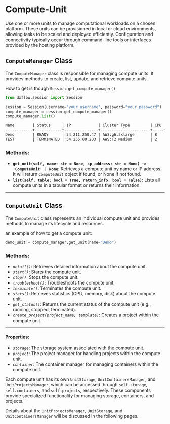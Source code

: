 # Compute-Unit

Use one or more units to manage computational workloads on a chosen platform. These units can be provisioned in local or cloud environments, allowing tasks to be scaled and deployed efficiently. Configuration and connectivity typically occur through command-line tools or interfaces provided by the hosting platform.

## `ComputeManager` Class

The `ComputeManager` class is responsible for managing compute units. It provides methods to create, list, update, and retrieve compute units.

How to get is though `Session.get_compute_manager()`

```python
from dxflow.session import Session

session = Session(username="your_username", password="your_password")
compute_manager = session.get_compute_manager()
compute_manager.list()
``` 

```markdown
Name        | Status     | IP            | Cluster Type         | CPU | Memory(GB) | Disk                        
------------+------------+---------------+----------------------+-----+------------+-----------------------------
Demo        | READY      | 54.211.250.47 | AWS:g6.2xlarge       | 8   | 32         | {boot: 512, volume: 256}    
TEST        | TERMINATED | 54.235.60.203 | AWS:T2 Medium        | 2   | 4          | {boot: 16, volume: 48}      
```

### Methods:
- **`get_unit(self, name: str = None, ip_address: str = None) -> 'ComputeUnit' | None`**: Retrieves a compute unit by name or IP address. It will return `ComputeUnit` object if found, or None if not found.
- **`list(self, table: bool = True, return_info: bool = False)`**: Lists all compute units in a tabular format or returns their information.

---

## `ComputeUnit` Class
The `ComputeUnit` class represents an individual compute unit and provides methods to manage its lifecycle and resources.

an example of how to get a compute unit:

```python
demo_unit = compute_manager.get_unit(name="Demo")
```

### Methods:
- *`detail()`*: Retrieves detailed information about the compute unit.
- *`start()`*: Starts the compute unit.
- *`stop()`*: Stops the compute unit.
- *`troubleshoot()`*: Troubleshoots the compute unit.
- *`terminate()`*: Terminates the compute unit.
- *`stats()`*: Retrieves statistics (CPU, memory, disk) about the compute unit.
- *`get_status()`*: Returns the current status of the compute unit (e.g., running, stopped, terminated).
- *`create_project(project_name, template)`*: Creates a project within the compute unit.

---

#### Properties:
- *`storage`*: The storage system associated with the compute unit.
- *`project`*: The project manager for handling projects within the compute unit.
- *`container`*: The container manager for managing containers within the compute unit.

Each compute unit has its own `UnitStorage`, `UnitContainersManager`, and `UnitProjectsManager`, which can be accessed through `self.storage`, `self.containers`, and `self.projects`, respectively. These components provide specialized functionality for managing storage, containers, and projects.

Details about the `UnitProjectsManager`, `UnitStorage`, and `UnitContainersManager` will be discussed in the following pages.